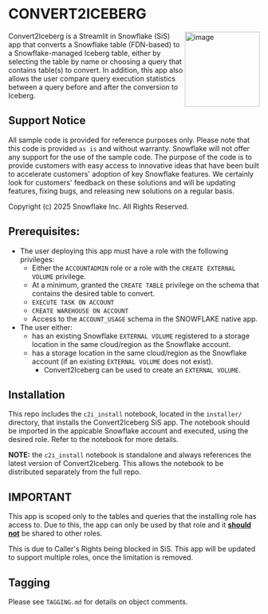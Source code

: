 # CONVERT2ICEBERG

<a href="https://emerging-solutions-toolbox.streamlit.app/">
    <img src="https://github.com/user-attachments/assets/aa206d11-1d86-4f32-8a6d-49fe9715b098" alt="image" width="150" align="right";">
</a>

Convert2Iceberg is a Streamlit in Snowflake (SiS) app that converts a Snowflake table (FDN-based) to a Snowflake-managed Iceberg table, either by selecting the table by name or choosing a query that contains table(s) to convert. In addition, this app also allows the user compare query execution statistics between a query before and after the conversion to Iceberg.

## Support Notice

All sample code is provided for reference purposes only. Please note that this code is
provided `as is` and without warranty. Snowflake will not offer any support for the use
of the sample code. The purpose of the code is to provide customers with easy access to
innovative ideas that have been built to accelerate customers' adoption of key
Snowflake features. We certainly look for customers' feedback on these solutions and
will be updating features, fixing bugs, and releasing new solutions on a regular basis.

Copyright (c) 2025 Snowflake Inc. All Rights Reserved.

## Prerequisites:
- The user deploying this app must have a role with the following privileges:
    - Either the `ACCOUNTADMIN` role or a role with the `CREATE EXTERNAL VOLUME` privilege.
    - At a minimum, granted the `CREATE TABLE` privilege on the schema that contains the desired table to convert.
    - `EXECUTE TASK ON ACCOUNT`
    - `CREATE WAREHOUSE ON ACCOUNT`
    - Access to the `ACCOUNT_USAGE` schema in the SNOWFLAKE native app.
- The user either:
    - has an existing Snowflake `EXTERNAL VOLUME` registered to a storage location in the same cloud/region as the Snowflake account.
    - has a storage location in the same cloud/region as the Snowflake account (if an existing `EXTERNAL VOLUME` does not exist).
        - Convert2Iceberg can be used to create an `EXTERNAL VOLUME`.

## Installation
This repo includes the `c2i_install` notebook, located in the `installer/` directory, that installs the Convert2Iceberg SiS app. The notebook should be imported in the appicable Snowflake account and executed, using the desired role. Refer to the notebook for more details.

**NOTE:** the `c2i_install` notebook is standalone and always references the latest version of Convert2Iceberg. This allows the notebook to be distributed separately from the full repo.

## IMPORTANT
This app is scoped only to the tables and queries that the installing role has access to. Due to this, the app can only be used by that role and it <ins>**should not**</ins> be shared to other roles.

This is due to Caller's Rights being blocked in SiS. This app will be updated to support multiple roles, once the limitation is removed.

## Tagging

Please see `TAGGING.md` for details on object comments.
